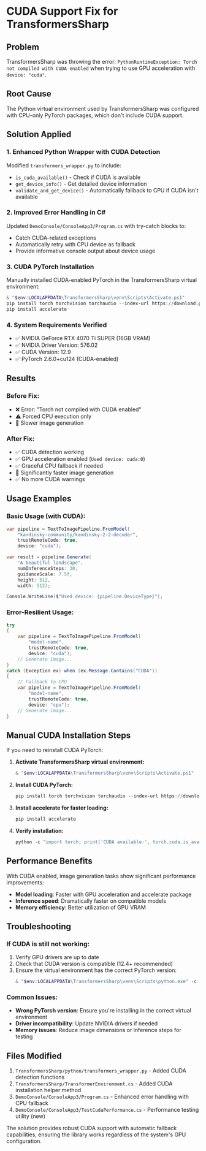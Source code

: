 # CUDA Support Fix for TransformersSharp

## Problem
TransformersSharp was throwing the error: `PythonRuntimeException: Torch not compiled with CUDA enabled` when trying to use GPU acceleration with `device: "cuda"`.

## Root Cause
The Python virtual environment used by TransformersSharp was configured with CPU-only PyTorch packages, which don't include CUDA support.

## Solution Applied

### 1. Enhanced Python Wrapper with CUDA Detection
Modified `transformers_wrapper.py` to include:
- `is_cuda_available()` - Check if CUDA is available
- `get_device_info()` - Get detailed device information  
- `validate_and_get_device()` - Automatically fallback to CPU if CUDA isn't available

### 2. Improved Error Handling in C#
Updated `DemoConsole/ConsoleApp3/Program.cs` with try-catch blocks to:
- Catch CUDA-related exceptions
- Automatically retry with CPU device as fallback
- Provide informative console output about device usage

### 3. CUDA PyTorch Installation
Manually installed CUDA-enabled PyTorch in the TransformersSharp virtual environment:
```powershell
& "$env:LOCALAPPDATA\TransformersSharp\venv\Scripts\Activate.ps1"
pip install torch torchvision torchaudio --index-url https://download.pytorch.org/whl/cu124 --force-reinstall
pip install accelerate
```

### 4. System Requirements Verified
- ✅ NVIDIA GeForce RTX 4070 Ti SUPER (16GB VRAM)
- ✅ NVIDIA Driver Version: 576.02
- ✅ CUDA Version: 12.9
- ✅ PyTorch 2.6.0+cu124 (CUDA-enabled)

## Results

### Before Fix:
- ❌ Error: "Torch not compiled with CUDA enabled"
- ⚠️ Forced CPU execution only
- 🐌 Slower image generation

### After Fix:
- ✅ CUDA detection working
- ✅ GPU acceleration enabled (`Used device: cuda:0`)
- ✅ Graceful CPU fallback if needed
- 🚀 Significantly faster image generation
- ✅ No more CUDA warnings

## Usage Examples

### Basic Usage (with CUDA):
```csharp
var pipeline = TextToImagePipeline.FromModel(
    "kandinsky-community/kandinsky-2-2-decoder",
    trustRemoteCode: true, 
    device: "cuda");

var result = pipeline.Generate(
    "A beautiful landscape",
    numInferenceSteps: 30,
    guidanceScale: 7.5f,
    height: 512,
    width: 512);

Console.WriteLine($"Used device: {pipeline.DeviceType}");
```

### Error-Resilient Usage:
```csharp
try
{
    var pipeline = TextToImagePipeline.FromModel(
        "model-name", 
        trustRemoteCode: true, 
        device: "cuda");
    // Generate image...
}
catch (Exception ex) when (ex.Message.Contains("CUDA"))
{
    // Fallback to CPU
    var pipeline = TextToImagePipeline.FromModel(
        "model-name", 
        trustRemoteCode: true, 
        device: "cpu");
    // Generate image...
}
```

## Manual CUDA Installation Steps

If you need to reinstall CUDA PyTorch:

1. **Activate TransformersSharp virtual environment:**
   ```powershell
   & "$env:LOCALAPPDATA\TransformersSharp\venv\Scripts\Activate.ps1"
   ```

2. **Install CUDA PyTorch:**
   ```powershell
   pip install torch torchvision torchaudio --index-url https://download.pytorch.org/whl/cu124 --force-reinstall
   ```

3. **Install accelerate for faster loading:**
   ```powershell
   pip install accelerate
   ```

4. **Verify installation:**
   ```powershell
   python -c "import torch; print('CUDA available:', torch.cuda.is_available())"
   ```

## Performance Benefits

With CUDA enabled, image generation tasks show significant performance improvements:
- **Model loading**: Faster with GPU acceleration and accelerate package
- **Inference speed**: Dramatically faster on compatible models
- **Memory efficiency**: Better utilization of GPU VRAM

## Troubleshooting

### If CUDA is still not working:
1. Verify GPU drivers are up to date
2. Check that CUDA version is compatible (12.4+ recommended)
3. Ensure the virtual environment has the correct PyTorch version:
   ```powershell
   & "$env:LOCALAPPDATA\TransformersSharp\venv\Scripts\python.exe" -c "import torch; print(torch.__version__)"
   ```

### Common Issues:
- **Wrong PyTorch version**: Ensure you're installing in the correct virtual environment
- **Driver incompatibility**: Update NVIDIA drivers if needed
- **Memory issues**: Reduce image dimensions or inference steps for testing

## Files Modified

1. `TransformersSharp/python/transformers_wrapper.py` - Added CUDA detection functions
2. `TransformersSharp/TransformerEnvironment.cs` - Added CUDA installation helper method
3. `DemoConsole/ConsoleApp3/Program.cs` - Enhanced error handling with CPU fallback
4. `DemoConsole/ConsoleApp3/TestCudaPerformance.cs` - Performance testing utility (new)

The solution provides robust CUDA support with automatic fallback capabilities, ensuring the library works regardless of the system's GPU configuration.
